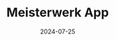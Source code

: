 ---  
layout: startup_page  
title: "Meisterwerk App"  
id: "meisterwerk.app"  
permalink: "/meisterwerkappmeisterwerk.app07252024/"  
website: "https://www.meisterwerk.app/"  
funding_round: "Series A"  
funding_amount: "€6M"  
investors: "Semapa Next, I2BF, NEXXUS, Wecken & Cie, Speedinvest, seed + speed, Innovation Nest, Marcus Krüger Syndicate"  
about: "Meisterwerk App is a central operating platform for craft businesses, designed to improve their revenue growth and operational efficiency. It offers digital solutions to streamline work processes, manage projects, and improve communication, addressing challenges such as analogue workflows and skilled worker shortages. The app aims to become the leading operating system for craft businesses in Europe."  
markets: "SaaS, Craft Businesses, Apps, Construction, Software, Small and Medium Businesses"  
hq: "Berlin, Berlin, Germany"  
founded_year: "2018"  
linkedin: "https://www.linkedin.com/company/meisterwerk-app"  
twitter: "https://twitter.com/MeisterwerkApp"  
instagram: ""  
facebook: "https://www.facebook.com/MeisterwerkAppGmbH"  
crunchbase: "https://www.crunchbase.com/organization/meisterwerk"  
pitchbook: ""  

date_display: "25-Jul-2024"  
date: "2024-07-25"

# SEO Optimization  
meta_title: "Meisterwerk App - Series A Funding (€6M)"  
meta_description: "Meisterwerk App, Meisterwerk App is a central operating platform for craft businesses, designed to improve their revenue growth and operational efficiency. It offers d..."  
meta_keywords: "Meisterwerk App, SaaS, Craft Businesses, Apps, Construction, Software, Small and Medium Businesses, Series A funding"  
canonical_url: "https://startup.projectstartups.com/meisterwerkappmeisterwerk.app07252024/"  
---